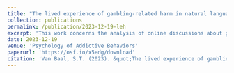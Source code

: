 ```yaml
---
title: "The lived experience of gambling-related harm in natural language"
collection: publications
permalink: /publication/2023-12-19-leh
excerpt: 'This work concerns the analysis of online discussions about gambling on the GamCare forum.'
date: 2023-12-19
venue: 'Psychology of Addictive Behaviors'
paperurl: 'https://osf.io/x5edg/download'
citation: 'Van Baal, S.T. (2023). &quot;The lived experience of gambling-related harm in natural language.&quot; <i>Psychology of Addictive Behaviors</i>.'
---
```

